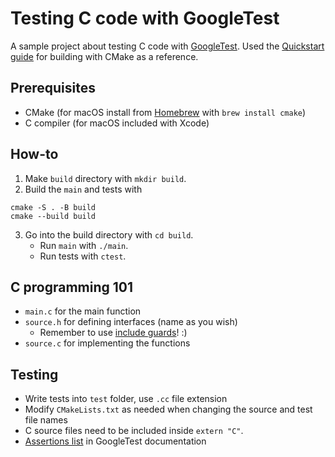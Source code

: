 # Testing C code with GoogleTest

A sample project about testing C code with [GoogleTest](https://github.com/google/googletest). Used the [Quickstart guide](https://google.github.io/googletest/quickstart-cmake.html) for building with CMake as a reference. 

## Prerequisites
- CMake (for macOS install from [Homebrew](https://brew.sh/) with `brew install cmake`)
- C compiler (for macOS included with Xcode)

## How-to
1. Make `build` directory with `mkdir build`.
2. Build the `main` and tests with
```
cmake -S . -B build
cmake --build build
```
3. Go into the build directory with `cd build`.
    - Run `main` with `./main`.
    - Run tests with `ctest`.

## C programming 101
- `main.c` for the main function
- `source.h` for defining interfaces (name as you wish)
    * Remember to use [include guards](https://en.wikipedia.org/wiki/Include_guard)! :)
- `source.c` for implementing the functions

## Testing
- Write tests into `test` folder, use `.cc` file extension
- Modify `CMakeLists.txt` as needed when changing the source and test file names
- C source files need to be included inside `extern "C"`.
- [Assertions list](https://google.github.io/googletest/reference/assertions.html) in GoogleTest documentation